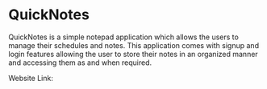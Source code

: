 # QuickNotes

QuickNotes is a simple notepad application which allows the users to manage their schedules and notes. 
This application comes with signup and login features allowing the user to store their notes in an organized manner and accessing them as and when required.

Website Link: 
